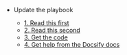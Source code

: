 <!-- _navbar.md -->

* Update the playbook

  * [1. Read this first](quick-start.md)
  * [2. Read this second](contributing.md)
  * [3. Get the code](https://lgssappdevteam.visualstudio.com/)
  * [4. Get help from the Docsify docs](https://docsify.js.org/#/quickstart)